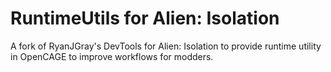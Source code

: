 # RuntimeUtils for Alien: Isolation

A fork of RyanJGray's DevTools for Alien: Isolation to provide runtime utility in OpenCAGE to improve workflows for modders.
